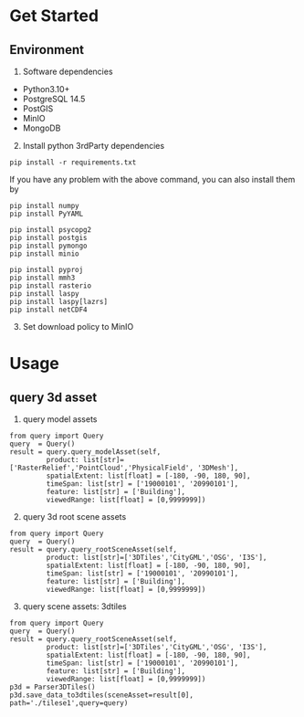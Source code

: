
# Get Started

## Environment

1. Software dependencies

- Python3.10+
- PostgreSQL 14.5
- PostGIS
- MinIO
- MongoDB

2. Install python 3rdParty dependencies

```
pip install -r requirements.txt
```

If you have any problem with the above command, you can also install them by

```
pip install numpy
pip install PyYAML

pip install psycopg2
pip install postgis
pip install pymongo
pip install minio

pip install pyproj
pip install mmh3
pip install rasterio
pip install laspy
pip install laspy[lazrs]
pip install netCDF4

```

3. Set download policy to MinIO

# Usage

## query 3d asset

1. query model assets

```
from query import Query
query  = Query()
result = query.query_modelAsset(self, 
         product: list[str]=['RasterRelief','PointCloud','PhysicalField', '3DMesh'], 
         spatialExtent: list[float] = [-180, -90, 180, 90],
         timeSpan: list[str] = ['19000101', '20990101'], 
         feature: list[str] = ['Building'], 
         viewedRange: list[float] = [0,9999999])
```
2. query 3d root scene assets

```
from query import Query
query  = Query()
result = query.query_rootSceneAsset(self, 
         product: list[str]=['3DTiles','CityGML','OSG', 'I3S'], 
         spatialExtent: list[float] = [-180, -90, 180, 90],
         timeSpan: list[str] = ['19000101', '20990101'], 
         feature: list[str] = ['Building'], 
         viewedRange: list[float] = [0,9999999])
```
3. query scene assets: 3dtiles

```
from query import Query
query  = Query()
result = query.query_rootSceneAsset(self, 
         product: list[str]=['3DTiles','CityGML','OSG', 'I3S'], 
         spatialExtent: list[float] = [-180, -90, 180, 90],
         timeSpan: list[str] = ['19000101', '20990101'], 
         feature: list[str] = ['Building'], 
         viewedRange: list[float] = [0,9999999])
p3d = Parser3DTiles()
p3d.save_data_to3dtiles(sceneAsset=result[0], path='./tilese1',query=query)
```                